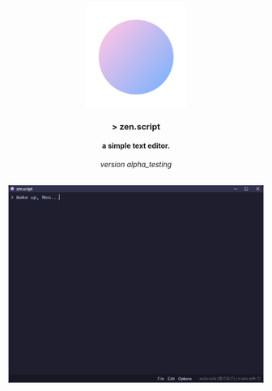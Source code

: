 <h3 align="center">
  <img src="https://github.com/kittykatkode/zen.script/blob/main/assets/logos/logo_zen_dot.png" height="200px" width="200px"/>
<h3 align="center">
  > zen.script
<h4 align="center">
  a simple text editor.
<h6 align="center">
  version alpha_testing
<h3 align="center">
  <img src="https://github.com/kittykatkode/zen.script/blob/main/assets/screenshot.png" height="auto" width="auto"/>
</h>

